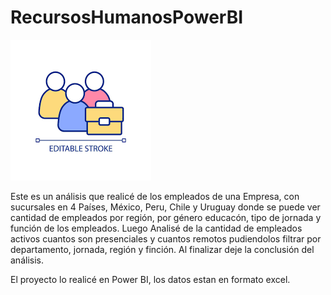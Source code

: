 # RecursosHumanosPowerBI

![logo](https://github.com/Bearodriguez2022/RecursosHumanosPowerBI/blob/main/Imagenes/emleado.png) 

Este es un análisis que realicé de los empleados de una Empresa, con sucursales en 4 Países, México, Peru, Chile y Uruguay donde se puede ver cantidad de empleados por región, por género educacón, tipo de jornada y función de los empleados. Luego Analisé de la cantidad de empleados activos cuantos son presenciales y cuantos remotos pudiendolos filtrar por departamento, jornada, región y finción. Al finalizar deje la conclusión del análisis.

El proyecto lo realicé en Power BI, los datos estan en formato excel.

